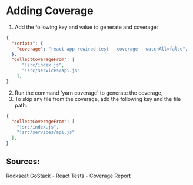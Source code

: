 # Adding Coverage 

1. Add the following key and value to generate and coverage:
```json
{
  "scripts": {
    "coverage": "react-app-rewired test --coverage --watchAll=false",
  },
  "collectCoverageFrom": [
      "!src/index.js",
      "!src/services/api.js"
    ],
}
```
2. Run the command 'yarn coverage' to generate the coverage;
3. To skip any file from the coverage, add the following key and the file path:
```json
{ 
  "collectCoverageFrom": [
    "!src/index.js",
    "!src/services/api.js"
  ],
}
```

## Sources:
Rockseat GoStack - React Tests - Coverage Report